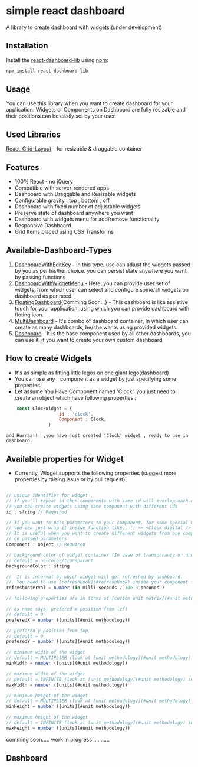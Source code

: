 # simple react dashboard
A library to create dashboard with widgets.(under development)

## Installation
Install the [react-dashboard-lib](https://www.npmjs.com/package/react-dashboard-lib) using [npm](https://www.npmjs.com/):

```bash
npm install react-dashboard-lib
```

## Usage
You can use this library when you want to create dashboard for your
application.
Widgets or Components on Dashboard are fully resizable and their positions
can be easily set by your user.

## Used Libraries
[React-Grid-Layout](https://github.com/STRML/react-grid-layout) - for resizable & draggable container

## Features

* 100% React - no jQuery
* Compatible with server-rendered apps
* Dashboard with Draggable and Resizable widgets
* Configurable gravity : top , bottom , off
* Dashboard with fixed number of adjustable widgets
* Preserve state of dashboard anywhere you want
* Dashboard with widgets menu for add/remove functionality
* Responsive Dashboard
* Grid Items placed using CSS Transforms


## Available-Dashboard-Types
1)	[DashboardWithEditKey](#DashboardWithEditKey) - In this type, use can adjust the widgets passed by you 
	as per his/her choice. you can persist state anywhere you want by passing functions
2)	[DashboardWithWidgetMenu](#DashboardWithWidgetMenu) - Here, you can provide user set of widgets, from 
	which user can select and configure some/all widgets on dashboard as per need.
3)	[FloatingDashboard](#FloatingDashboard){Comming Soon...} - This dashboard is like assistive touch for
	your application, using which you can provide dashboard with floting icon.
4)	[MultiDashboard](#MultiDashboard) - It's combo of dashboard container, In which user can create as many
	dashboards, he/she wants using provided widgets.
5)	[Dashboard](#Dashboard) - It is the base component used by all other dashboards, you can use it, if you
	want to create your own custom dashboard

## How to create Widgets
-	It's as simple as fitting little legos on one giant lego(dashboard)
-	You can use any _ component as a widget by just specifying some properties.
- 	Let assume You Have Component named 'Clock',
	you just need to create an object which have following properties :
```js
	const ClockWidget =	{
					id : 'clock', 
					Component : Clock, 
				}
```
	and Hurraa!!! ,you have just created 'Clock' widget , ready to use in dashboard.
	
## Available properties for Widget
- Currently, Widget supports the following properties (suggest more properties by raising issue or by pull request):
```js

// unique identifier for widget ,
// if you'll repeat id then components with same id will overlap each-other
// you can create widgets using same component with different ids
id : string // Required

// if you want to pass parameters to your component, for some special behaviour,
// you can just wrap it inside function like,. () => <Clock digital />
// It is useful when you want to create different widgets from one component based
// on passed parameters
Component : object // Required

// background color of widget container (In case of transparancy or underflow)
// default = no-color/transparant
backgroundColor : string

//  It is interval by which widget will get refreshed by dashboard.
//	You need to use [refreshHook](#refreshHook) inside your component for using this feature
refreshInterval = number (in milli-seconds / 10e-3 seconds )

// following properties are in terms of [custom unit metrix](#unit methodology) used by dashboard (not in pixels)

// as name says, prefered x position from left
// default = 0 
preferedX = number ([units](#unit methodology))

// prefered y position from top
// default = 0 
preferedY = number ([units](#unit methodology))

// minimum width of the widget
// default = MULTIPLIER (look at [unit methodology](#unit methodology) section for more info)
minWidth = number ([units](#unit methodology))

// maximum width of the widget
// default = INFINITE (look at [unit methodology](#unit methodology) section for more info)
maxWidth = number ([units](#unit methodology))

// minimum height of the widget
// default = MULTIPLIER (look at [unit methodology](#unit methodology) section for more info)
minHeight = number ([units](#unit methodology))

// maximum height of the widget
// default = INFINITE (look at [unit methodology](#unit methodology) section for more info)
maxHeight = number ([units](#unit methodology))

```


comming soon.....
work in progress ...........

## Dashboard 


```js

```